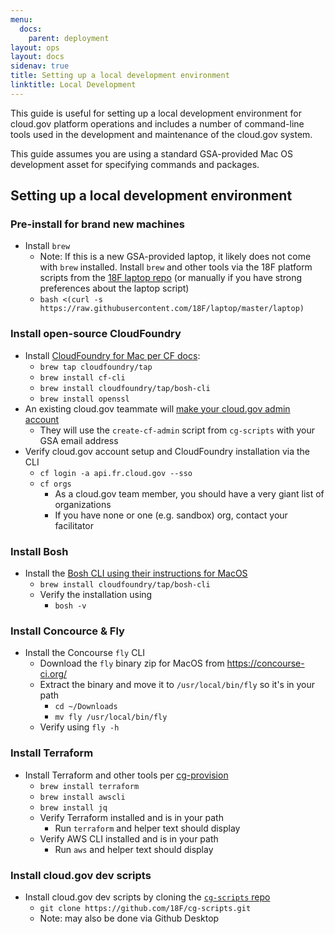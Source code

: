 ```yaml
---
menu:
  docs:
    parent: deployment
layout: ops
layout: docs
sidenav: true
title: Setting up a local development environment
linktitle: Local Development
---
```


This guide is useful for setting up a local development environment for cloud.gov platform operations and includes a number of command-line tools used in the development and maintenance of the cloud.gov system.

This guide assumes you are using a standard GSA-provided Mac OS development asset for specifying commands and packages.

## Setting up a local development environment

### Pre-install for brand new machines

- Install `brew`
  - Note: If this is a new GSA-provided laptop, it likely does not come with `brew` installed. Install `brew` and other tools via the 18F platform scripts from the [18F laptop repo](https://github.com/18F/laptop) (or manually if you have strong preferences about the laptop script)
  - `bash <(curl -s https://raw.githubusercontent.com/18F/laptop/master/laptop)`

### Install open-source CloudFoundry

- Install [CloudFoundry for Mac per CF docs](https://docs.cloudfoundry.org/cf-cli/install-go-cli.html#pkg-mac):
  - `brew tap cloudfoundry/tap`
  - `brew install cf-cli`
  - `brew install cloudfoundry/tap/bosh-cli`
  - `brew install openssl`
- An existing cloud.gov teammate will [make your cloud.gov admin account](https://cloud.gov/docs/ops/managing-users/#creating-admins)
  - They will use the `create-cf-admin` script from `cg-scripts` with your GSA email address
- Verify cloud.gov account setup and CloudFoundry installation via the CLI
  - `cf login -a api.fr.cloud.gov --sso`
  - `cf orgs`
    - As a cloud.gov team member, you should have a very giant list of organizations
    - If you have none or one (e.g. sandbox) org, contact your facilitator

### Install Bosh

- Install the [Bosh CLI using their instructions for MacOS](https://bosh.io/docs/cli-v2-install/#using-homebrew-on-macos)
  - `brew install cloudfoundry/tap/bosh-cli`
  - Verify the installation using
    - `bosh -v`

### Install Concource & Fly

- Install the Concourse `fly` CLI
  - Download the `fly` binary zip for MacOS from https://concourse-ci.org/
  - Extract the binary and move it to `/usr/local/bin/fly` so it's in your path
    - `cd ~/Downloads`
    - `mv fly /usr/local/bin/fly`
  - Verify using `fly -h`

### Install Terraform

- Install Terraform and other tools per [cg-provision](https://github.com/18F/cg-provision)
  - `brew install terraform`
  - `brew install awscli`
  - `brew install jq`
  - Verify Terraform installed and is in your path
    - Run `terraform` and helper text should display
  - Verify AWS CLI installed and is in your path
    - Run `aws` and helper text should display

### Install cloud.gov dev scripts

- Install cloud.gov dev scripts by cloning the [`cg-scripts` repo](https://github.com/18F/cg-scripts/)
  - `git clone https://github.com/18F/cg-scripts.git`
  - Note: may also be done via Github Desktop
